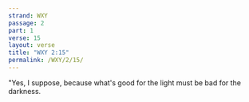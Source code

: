 ```yaml
---
strand: WXY
passage: 2
part: 1
verse: 15
layout: verse
title: "WXY 2:15"
permalink: /WXY/2/15/
---
```

"Yes, I suppose, because what's good for the light must be bad for the darkness.
